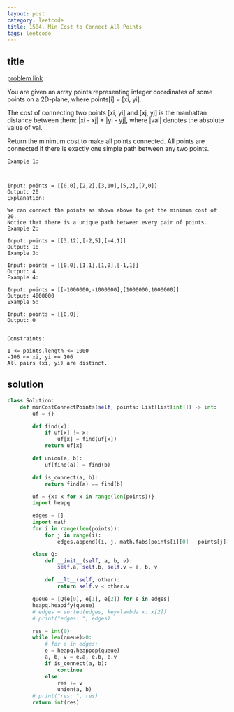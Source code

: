 ```yaml
---
layout: post
category: leetcode
title: 1584. Min Cost to Connect All Points
tags: leetcode
---
```


## title
[problem link](https://leetcode.com/problems/min-cost-to-connect-all-points/)

You are given an array points representing integer coordinates of some points on a 2D-plane, where points[i] = [xi, yi].

The cost of connecting two points [xi, yi] and [xj, yj] is the manhattan distance between them: |xi - xj| + |yi - yj|, where |val| denotes the absolute value of val.

Return the minimum cost to make all points connected. All points are connected if there is exactly one simple path between any two points.

 

    Example 1:



    Input: points = [[0,0],[2,2],[3,10],[5,2],[7,0]]
    Output: 20
    Explanation:

    We can connect the points as shown above to get the minimum cost of 20.
    Notice that there is a unique path between every pair of points.
    Example 2:

    Input: points = [[3,12],[-2,5],[-4,1]]
    Output: 18
    Example 3:

    Input: points = [[0,0],[1,1],[1,0],[-1,1]]
    Output: 4
    Example 4:

    Input: points = [[-1000000,-1000000],[1000000,1000000]]
    Output: 4000000
    Example 5:

    Input: points = [[0,0]]
    Output: 0
    

    Constraints:

    1 <= points.length <= 1000
    -106 <= xi, yi <= 106
    All pairs (xi, yi) are distinct.

## solution

```python
class Solution:
    def minCostConnectPoints(self, points: List[List[int]]) -> int:
        uf = {}

        def find(x):
            if uf[x] != x:
                uf[x] = find(uf[x])
            return uf[x]

        def union(a, b):
            uf[find(a)] = find(b)

        def is_connect(a, b):
            return find(a) == find(b)

        uf = {x: x for x in range(len(points))}
        import heapq

        edges = []
        import math
        for i in range(len(points)):
            for j in range(i):
                edges.append((i, j, math.fabs(points[i][0] - points[j][0]) + math.fabs(points[i][1] - points[j][1])))

        class Q:
            def __init__(self, a, b, v):
                self.a, self.b, self.v = a, b, v

            def __lt__(self, other):
                return self.v < other.v

        queue = [Q(e[0], e[1], e[2]) for e in edges]
        heapq.heapify(queue)
        # edges = sorted(edges, key=lambda x: x[2])
        # print("edges: ", edges)

        res = int(0)
        while len(queue)>0:
            # for e in edges:
            e = heapq.heappop(queue)
            a, b, v = e.a, e.b, e.v
            if is_connect(a, b):
                continue
            else:
                res += v
                union(a, b)
        # print("res: ", res)
        return int(res)
```
